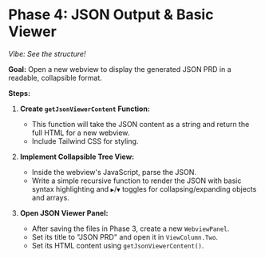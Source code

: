 # Phase 4: JSON Output & Basic Viewer

*Vibe: See the structure!*

**Goal:** Open a new webview to display the generated JSON PRD in a readable, collapsible format.

**Steps:**

1.  **Create `getJsonViewerContent` Function:**
    *   This function will take the JSON content as a string and return the full HTML for a new webview.
    *   Include Tailwind CSS for styling.

2.  **Implement Collapsible Tree View:**
    *   Inside the webview's JavaScript, parse the JSON.
    *   Write a simple recursive function to render the JSON with basic syntax highlighting and `▶`/`▼` toggles for collapsing/expanding objects and arrays.

3.  **Open JSON Viewer Panel:**
    *   After saving the files in Phase 3, create a new `WebviewPanel`.
    *   Set its title to "JSON PRD" and open it in `ViewColumn.Two`.
    *   Set its HTML content using `getJsonViewerContent()`.
